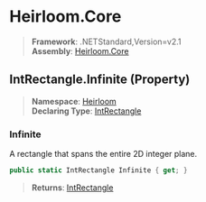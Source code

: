 # Heirloom.Core

> **Framework**: .NETStandard,Version=v2.1  
> **Assembly**: [Heirloom.Core][0]

## IntRectangle.Infinite (Property)

> **Namespace**: [Heirloom][0]  
> **Declaring Type**: [IntRectangle][1]

### Infinite

A rectangle that spans the entire 2D integer plane.

```cs
public static IntRectangle Infinite { get; }
```

> **Returns**: [IntRectangle][1]

[0]: ../../../Heirloom.Core.md
[1]: ../IntRectangle.md
